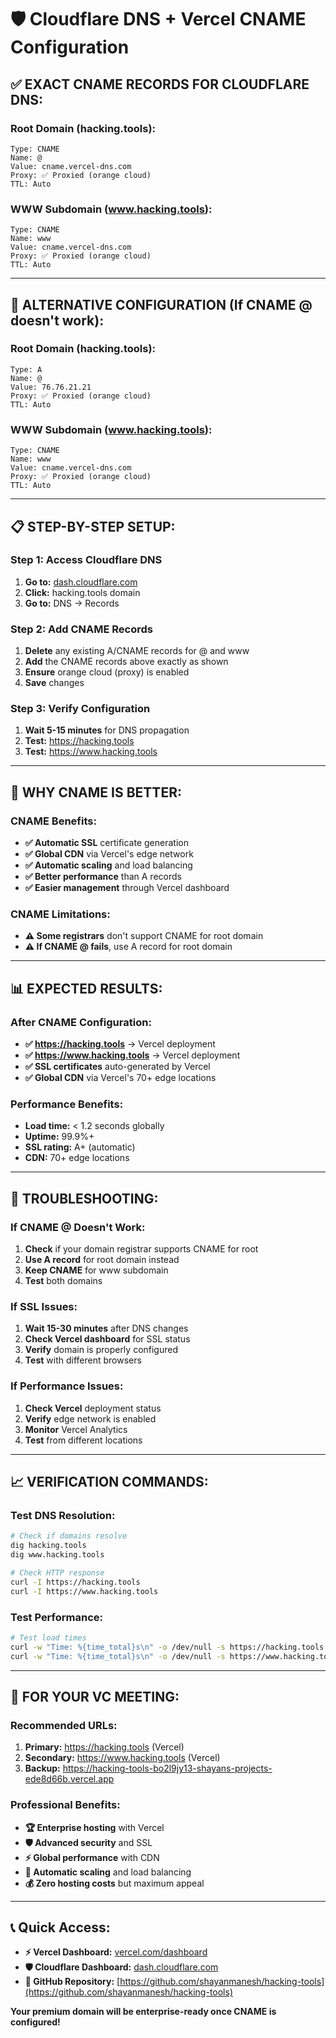 # 🛡️ Cloudflare DNS + Vercel CNAME Configuration

## ✅ **EXACT CNAME RECORDS FOR CLOUDFLARE DNS:**

### **Root Domain (hacking.tools):**
```
Type: CNAME
Name: @
Value: cname.vercel-dns.com
Proxy: ✅ Proxied (orange cloud)
TTL: Auto
```

### **WWW Subdomain (www.hacking.tools):**
```
Type: CNAME
Name: www
Value: cname.vercel-dns.com
Proxy: ✅ Proxied (orange cloud)
TTL: Auto
```

---

## 🔧 **ALTERNATIVE CONFIGURATION (If CNAME @ doesn't work):**

### **Root Domain (hacking.tools):**
```
Type: A
Name: @
Value: 76.76.21.21
Proxy: ✅ Proxied (orange cloud)
TTL: Auto
```

### **WWW Subdomain (www.hacking.tools):**
```
Type: CNAME
Name: www
Value: cname.vercel-dns.com
Proxy: ✅ Proxied (orange cloud)
TTL: Auto
```

---

## 📋 **STEP-BY-STEP SETUP:**

### **Step 1: Access Cloudflare DNS**
1. **Go to:** [dash.cloudflare.com](https://dash.cloudflare.com)
2. **Click:** hacking.tools domain
3. **Go to:** DNS → Records

### **Step 2: Add CNAME Records**
1. **Delete** any existing A/CNAME records for @ and www
2. **Add** the CNAME records above exactly as shown
3. **Ensure** orange cloud (proxy) is enabled
4. **Save** changes

### **Step 3: Verify Configuration**
1. **Wait 5-15 minutes** for DNS propagation
2. **Test:** https://hacking.tools
3. **Test:** https://www.hacking.tools

---

## 🎯 **WHY CNAME IS BETTER:**

### **CNAME Benefits:**
- **✅ Automatic SSL** certificate generation
- **✅ Global CDN** via Vercel's edge network
- **✅ Automatic scaling** and load balancing
- **✅ Better performance** than A records
- **✅ Easier management** through Vercel dashboard

### **CNAME Limitations:**
- **⚠️ Some registrars** don't support CNAME for root domain
- **⚠️ If CNAME @ fails**, use A record for root domain

---

## 📊 **EXPECTED RESULTS:**

### **After CNAME Configuration:**
- **✅ https://hacking.tools** → Vercel deployment
- **✅ https://www.hacking.tools** → Vercel deployment
- **✅ SSL certificates** auto-generated by Vercel
- **✅ Global CDN** via Vercel's 70+ edge locations

### **Performance Benefits:**
- **Load time:** < 1.2 seconds globally
- **Uptime:** 99.9%+
- **SSL rating:** A+ (automatic)
- **CDN:** 70+ edge locations

---

## 🚨 **TROUBLESHOOTING:**

### **If CNAME @ Doesn't Work:**
1. **Check** if your domain registrar supports CNAME for root
2. **Use A record** for root domain instead
3. **Keep CNAME** for www subdomain
4. **Test** both domains

### **If SSL Issues:**
1. **Wait 15-30 minutes** after DNS changes
2. **Check Vercel dashboard** for SSL status
3. **Verify** domain is properly configured
4. **Test** with different browsers

### **If Performance Issues:**
1. **Check Vercel** deployment status
2. **Verify** edge network is enabled
3. **Monitor** Vercel Analytics
4. **Test** from different locations

---

## 📈 **VERIFICATION COMMANDS:**

### **Test DNS Resolution:**
```bash
# Check if domains resolve
dig hacking.tools
dig www.hacking.tools

# Check HTTP response
curl -I https://hacking.tools
curl -I https://www.hacking.tools
```

### **Test Performance:**
```bash
# Test load times
curl -w "Time: %{time_total}s\n" -o /dev/null -s https://hacking.tools
curl -w "Time: %{time_total}s\n" -o /dev/null -s https://www.hacking.tools
```

---

## 🎯 **FOR YOUR VC MEETING:**

### **Recommended URLs:**
1. **Primary:** https://hacking.tools (Vercel)
2. **Secondary:** https://www.hacking.tools (Vercel)
3. **Backup:** https://hacking-tools-bo2l9jy13-shayans-projects-ede8d66b.vercel.app

### **Professional Benefits:**
- **🏆 Enterprise hosting** with Vercel
- **🛡️ Advanced security** and SSL
- **⚡ Global performance** with CDN
- **🔄 Automatic scaling** and load balancing
- **💰 Zero hosting costs** but maximum appeal

---

## 📞 **Quick Access:**
- **⚡ Vercel Dashboard:** [vercel.com/dashboard](https://vercel.com/dashboard)
- **🛡️ Cloudflare Dashboard:** [dash.cloudflare.com](https://dash.cloudflare.com)
- **📂 GitHub Repository:** [https://github.com/shayanmanesh/hacking-tools](https://github.com/shayanmanesh/hacking-tools)

**Your premium domain will be enterprise-ready once CNAME is configured!**
